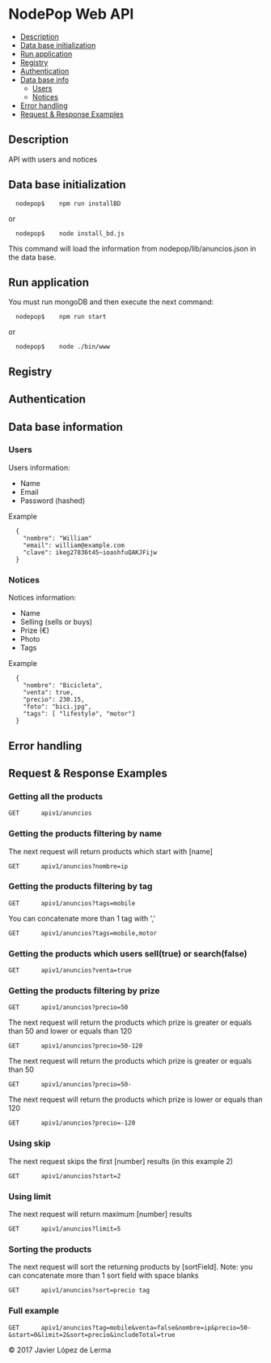 # NodePop Web API

* [Description](#description)
* [Data base initialization](#data-base-initialization)
* [Run application](#run-application)
* [Registry](#registry)
* [Authentication](#authentication)
* [Data base info](#data-base-information)
  * [Users](#users)
  * [Notices](#notices)
* [Error handling](#error-handling)
* [Request & Response Examples](#request--response-examples)


## Description

API with users and notices

## Data base initialization

```
  nodepop$    npm run installBD
```
or
```
  nodepop$    node install_bd.js
```

This command will load the information from nodepop/lib/anuncios.json in the data base.

## Run application

You must run mongoDB and then execute the next command:

```
  nodepop$    npm run start
```
or
```
  nodepop$    node ./bin/www
```


## Registry

## Authentication

## Data base information
### Users

Users information:
* Name
* Email
* Password (hashed)

Example
```
  {
    "nombre": "William"
    "email": william@example.com
    "clave": ikeg27836t45~ioashfuQAKJFijw
  }
```

### Notices

Notices information:
* Name
* Selling (sells or buys)
* Prize (€)
* Photo
* Tags

Example
```
  {
    "nombre": "Bicicleta",       
    "venta": true,       
    "precio": 230.15,       
    "foto": "bici.jpg",       
    "tags": [ "lifestyle", "motor"]     
  }
```

## Error handling

## Request & Response Examples

### Getting all the products
``` 
GET      apiv1/anuncios 
```

### Getting the products filtering by name
The next request will return products which start with [name]
```
GET      apiv1/anuncios?nombre=ip  
```

### Getting the products filtering by tag
```
GET      apiv1/anuncios?tags=mobile  
```
You can concatenate more than 1 tag with ','
```
GET      apiv1/anuncios?tags=mobile,motor
```

### Getting the products which users sell(true) or search(false)
```
GET      apiv1/anuncios?venta=true
```

### Getting the products filtering by prize
```
GET      apiv1/anuncios?precio=50
```

The next request will return the products which prize is greater or equals than 50 and lower or equals than 120
```
GET      apiv1/anuncios?precio=50-120
```

The next request will return the products which prize is greater or equals than 50
```
GET      apiv1/anuncios?precio=50-
```

The next request will return the products which prize is lower or equals than 120
```
GET      apiv1/anuncios?precio=-120
```

### Using skip
The next request skips the first [number] results (in this example 2)
```
GET      apiv1/anuncios?start=2
```

### Using limit
The next request will return maximum [number] results
```
GET      apiv1/anuncios?limit=5
```

### Sorting the products
The next request will sort the returning products by [sortField]. Note: you can concatenate more than 1 sort field with space blanks
```
GET      apiv1/anuncios?sort=precio tag
```

### Full example
```
GET      apiv1/anuncios?​tag​=mobile&​venta​=false&​nombre​=ip&​precio​=50-&start​=0&​limit​=2&​sort​=precio&​includeTotal​=true
```


© 2017 Javier López de Lerma